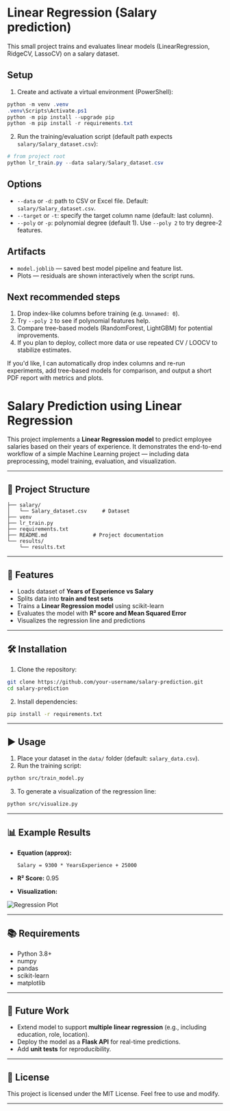 Linear Regression (Salary prediction)
====================================

This small project trains and evaluates linear models (LinearRegression, RidgeCV, LassoCV) on a salary dataset.

Setup
-----
1. Create and activate a virtual environment (PowerShell):

```powershell
python -m venv .venv
.venv\Scripts\Activate.ps1
python -m pip install --upgrade pip
python -m pip install -r requirements.txt
```

2. Run the training/evaluation script (default path expects `salary/Salary_dataset.csv`):

```powershell
# from project root
python lr_train.py --data salary/Salary_dataset.csv
```

Options
-------
- `--data` or `-d`: path to CSV or Excel file. Default: `salary/Salary_dataset.csv`.
- `--target` or `-t`: specify the target column name (default: last column).
- `--poly` or `-p`: polynomial degree (default 1). Use `--poly 2` to try degree-2 features.

Artifacts
---------
- `model.joblib` — saved best model pipeline and feature list.
- Plots — residuals are shown interactively when the script runs.

Next recommended steps
----------------------
1. Drop index-like columns before training (e.g. `Unnamed: 0`).
2. Try `--poly 2` to see if polynomial features help.
3. Compare tree-based models (RandomForest, LightGBM) for potential improvements.
4. If you plan to deploy, collect more data or use repeated CV / LOOCV to stabilize estimates.

If you'd like, I can automatically drop index columns and re-run experiments, add tree-based models for comparison, and output a short PDF report with metrics and plots.
# Salary Prediction using Linear Regression

This project implements a **Linear Regression model** to predict employee salaries based on their years of experience. It demonstrates the end-to-end workflow of a simple Machine Learning project — including data preprocessing, model training, evaluation, and visualization.

---

## 📂 Project Structure

```
├── salary/
│   └── Salary_dataset.csv     # Dataset
├── venv
├── lr_train.py
├── requirements.txt
├── README.md               # Project documentation
└── results/
    └── results.txt
```

---

## 🚀 Features

* Loads dataset of **Years of Experience vs Salary**
* Splits data into **train and test sets**
* Trains a **Linear Regression model** using scikit-learn
* Evaluates the model with **R² score and Mean Squared Error**
* Visualizes the regression line and predictions

---

## 🛠️ Installation

1. Clone the repository:

```bash
git clone https://github.com/your-username/salary-prediction.git
cd salary-prediction
```

2. Install dependencies:

```bash
pip install -r requirements.txt
```

---

## ▶️ Usage

1. Place your dataset in the `data/` folder (default: `salary_data.csv`).
2. Run the training script:

```bash
python src/train_model.py
```

3. To generate a visualization of the regression line:

```bash
python src/visualize.py
```

---

## 📊 Example Results

* **Equation (approx):**

  ```
  Salary = 9300 * YearsExperience + 25000
  ```
* **R² Score:** 0.95
* **Visualization:**

![Regression Plot](results/regression_plot.png)

---

## 📚 Requirements

* Python 3.8+
* numpy
* pandas
* scikit-learn
* matplotlib

---

## 🔮 Future Work

* Extend model to support **multiple linear regression** (e.g., including education, role, location).
* Deploy the model as a **Flask API** for real-time predictions.
* Add **unit tests** for reproducibility.

---

## 📝 License

This project is licensed under the MIT License. Feel free to use and modify.

---
